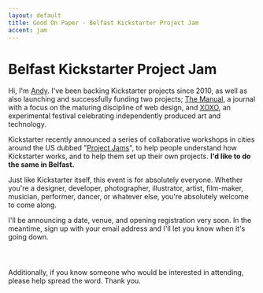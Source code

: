 ```yaml
---
layout: default
title: Good On Paper · Belfast Kickstarter Project Jam
accent: jam
---
```


# Belfast Kickstarter Project Jam

Hi, I'm [Andy](http://goodonpaper.com/). I've been backing Kickstarter projects since 2010, as well as also launching and successfully funding two projects; [The Manual](http://www.kickstarter.com/projects/goodonpaper/the-manual), a journal with a focus on the maturing discipline of web design, and [XOXO](http://www.kickstarter.com/projects/waxpancake/xoxo-festival), an experimental festival celebrating independently produced art and technology.

Kickstarter recently announced a series of collaborative workshops in cities around the US dubbed "[Project Jams](http://www.kickstarter.com/events/projectjam)", to help people understand how Kickstarter works, and to help them set up their own projects. **I'd like to do the same in Belfast.**

Just like Kickstarter itself, this event is for absolutely everyone. Whether you're a designer, developer, photographer, illustrator, artist, film-maker, musician, performer, dancer, or whatever else, you're absolutely welcome to come along.

I'll be announcing a date, venue, and opening registration very soon. In the meantime, sign up with your email address and I'll let you know when it's going down.

<div class="createsend-button" style="height:27px;display:inline-block;" data-listid="y/1D/DBB/43D/A37B03E1036F4683"></div>
<script type="text/javascript">(function () { var e = document.createElement('script'); e.type = 'text/javascript'; e.async = true; e.src = ('https:' == document.location.protocol ? 'https' : 'http') + '://btn.createsend1.com/js/sb.min.js?v=2'; e.className = 'createsend-script'; var s = document.getElementsByTagName('script')[0]; s.parentNode.insertBefore(e, s); })();</script>

Additionally, if you know someone who would be interested in attending, please help spread the word. Thank you.
